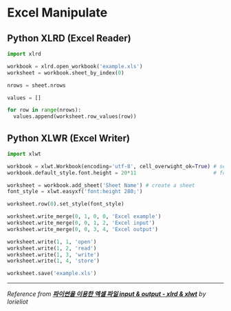 # Excel Manipulate

## Python XLRD (Excel Reader)

```python
import xlrd

workbook = xlrd.open_workbook('example.xls')
worksheet = workbook.sheet_by_index(0)

nrows = sheet.nrows

values = []

for row in range(nrows):
  values.append(worksheet.row_values(row))
```

## Python XLWR (Excel Writer)

```python
import xlwt

workbook = xlwt.Workbook(encoding='utf-8', cell_overwight_ok=True) # set default encoding
workbook.default_style.font.height = 20*11                         # for 11 pt text size

worksheet = workbook.add_sheet('Sheet Name') # create a sheet
font_style = xlwt.easyxf('font:height 280;')

worksheet.row(0).set_style(font_style)

worksheet.write_merge(0, 1, 0, 0, 'Excel example')
worksheet.write_merge(0, 0, 1, 2, 'Excel input')
worksheet.write_merge(0, 0, 3, 4, 'Excel output')

worksheet.write(1, 1, 'open')
worksheet.write(1, 2, 'read')
worksheet.write(1, 3, 'write')
worksheet.write(1, 4, 'store')

worksheet.save('example.xls')
```


---

*Reference from **[파이썬을 이용한 엑셀 파일 input & output - xlrd & xlwt](http://lorieliot.tistory.com/1 "Note")** by lorieliot*